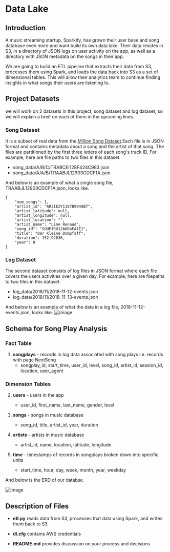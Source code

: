 #  Data Lake

## Introduction 

A music streaming startup, Sparkify, has grown their user base and song database even more and want build its own data lake. Their data resides in S3, in a directory of JSON logs on user activity on the app, as well as a directory with JSON metadata on the songs in their app.

We are going to build an ETL pipeline that extracts their data from S3, processes them using Spark, and loads the data back into S3 as a set of dimensional tables. This will allow their analytics team to continue finding insights in what songs their users are listening to.


## Project Datasets

we will work on 2 datasets in this project, song dataset and log dataset, so we will explain a breif on each of them in the upcoming lines.

### Song Dataset
It is a subset of real data from the [Million Song Dataset](https://labrosa.ee.columbia.edu/millionsong/).Each file is in JSON format and contains metadata
about a song and the artist of that song. The files are partitioned by the first three letters of each song's track ID. For example, here are file paths to
two files in this dataset.

- song_data/A/B/C/TRABCEI128F424C983.json
- song_data/A/A/B/TRAABJL12903CDCF1A.json

And below is an example of what a single song file, TRAABJL12903CDCF1A.json, looks like.
```
{
    "num_songs": 1,
    "artist_id": "ARJIE2Y1187B994AB7",
    "artist_latitude": null,
    "artist_longitude": null,
    "artist_location": "",
    "artist_name": "Line Renaud",
    "song_id": "SOUPIRU12A6D4FA1E1",
    "title": "Der Kleine Dompfaff",
    "duration": 152.92036,
    "year": 0
}
```

### Log Dataset

The second dataset consists of log files in JSON format where each file covers the users activities over a given day.
 For example, here are filepaths to two files in this dataset.
 
- log_data/2018/11/2018-11-12-events.json
- log_data/2018/11/2018-11-13-events.json


And below is an example of what the data in a log file, 2018-11-12-events.json, looks like.
![image](https://user-images.githubusercontent.com/49722916/201693400-7f50ae13-69e3-4644-9488-5504cf326e14.png)

## Schema for Song Play Analysis

### Fact Table
1. **songplays** - records in log data associated with song plays i.e. records with page NextSong
    - songplay_id, start_time, user_id, level, song_id, artist_id, session_id, location, user_agent


### Dimension Tables

2. **users** - users in the app
    - user_id, first_name, last_name, gender, level

3. **songs** - songs in music database
    - song_id, title, artist_id, year, duration

4. **artists** - artists in music database
    - artist_id, name, location, latitude, longitude
   
5. **time** - timestamps of records in songplays broken down into specific units
    - start_time, hour, day, week, month, year, weekday


And below is the ERD of our databse.


![image](https://user-images.githubusercontent.com/49722916/201710786-b957669f-5087-4c95-b277-c19404d23857.png)



## Description of Files

- **etl.py** 
reads data from S3, processes that data using Spark, and writes them back to S3


- **dl.cfg**   contains AWS credentials

- **README.md**  provides discussion on your process and decisions